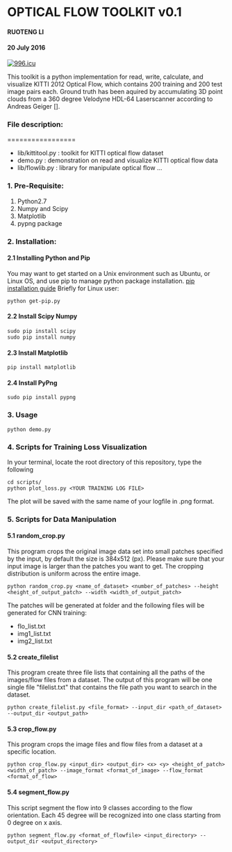 # OPTICAL FLOW TOOLKIT v0.1
#### RUOTENG LI                                  
#### 20 July 2016                                 

[![996.icu](https://img.shields.io/badge/link-996.icu-red.svg)](https://996.icu)

This toolkit is a python implementation for read, write, calculate, and visualize
KITTI 2012 Optical Flow, which contains
200 training and 200 test image pairs each. Ground truth has been aquired by 
accumulating 3D point clouds from a 360 degree Velodyne HDL-64 Laserscanner 
according to Andreas Geiger []. 

### File description:
=================

- lib/kittitool.py     : toolkit for KITTI optical flow dataset
- demo.py          : demonstration on read and visualize KITTI optical flow data
- lib/flowlib.py       : library for manipulate optical flow
...


### 1. Pre-Requisite:

1. Python2.7
2. Numpy and Scipy
3. Matplotlib
4. pypng package


### 2. Installation:
#### 2.1 Installing Python and Pip
You may want to get started on a Unix environment such as Ubuntu, or Linux OS, and use pip to manage python package installation. [pip installation guide](https://pip.pypa.io/en/stable/installing/)
Briefly for Linux user:
```
python get-pip.py
```
#### 2.2 Install Scipy Numpy

```
sudo pip install scipy
sudo pip install numpy
```

#### 2.3 Install Matplotlib
```
pip install matplotlib
```

#### 2.4 Install PyPng
```
sudo pip install pypng
```

### 3. Usage
```
python demo.py
```

### 4. Scripts for Training Loss Visualization
In your terminal, locate the root directory of this repository,  type the following 
```
cd scripts/
python plot_loss.py <YOUR TRAINING LOG FILE>
```
The plot will be saved with the same name of your logfile in .png format.

### 5. Scripts for Data Manipulation

#### 5.1 random_crop.py
This program crops the original image data set into small patches specified by the input, by default the size is 384x512 (px). Please make sure that your input image is larger than the patches you want to get. The cropping distribution is uniform across the entire image.

```
python random_crop.py <name_of_dataset> <number_of_patches> --height <height_of_output_patch> --width <width_of_output_patch>
```
The patches will be generated at <out> folder and the following files will be generated for CNN training:
- flo_list.txt
- img1_list.txt
- img2_list.txt

#### 5.2 create_filelist
This program create three file lists that containing all the paths of the images/flow files from a dataset. The output of this program will be one single file "filelist.txt" that contains the file path you want to search in the dataset.

```
python create_filelist.py <file_format> --input_dir <path_of_dataset> --output_dir <output_path>
```

#### 5.3 crop_flow.py
This program crops the image files and flow files from a dataset at a specific location. 

``` 
python crop_flow.py <input_dir> <output_dir> <x> <y> <height_of_patch> <width_of_patch> --image_format <format_of_image> --flow_format <format_of_flow>

```
#### 5.4 segment_flow.py
This script segment the flow into 9 classes according to the flow orientation. Each 45 degree will be recognized into one class starting from 0 degree on x axis.

```
python segment_flow.py <format_of_flowfile> <input_directory> --output_dir <output_directory>
```


